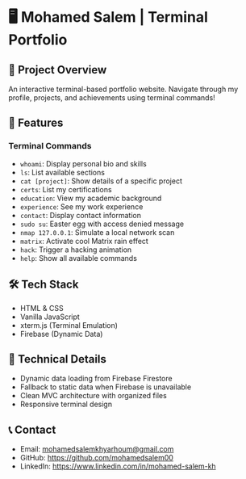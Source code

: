 # 🖥️ Mohamed Salem | Terminal Portfolio

## 🎯 Project Overview
An interactive terminal-based portfolio website. Navigate through my profile, projects, and achievements using terminal commands!

## 🚀 Features

### Terminal Commands
- `whoami`: Display personal bio and skills
- `ls`: List available sections
- `cat [project]`: Show details of a specific project
- `certs`: List my certifications
- `education`: View my academic background
- `experience`: See my work experience
- `contact`: Display contact information
- `sudo su`: Easter egg with access denied message
- `nmap 127.0.0.1`: Simulate a local network scan
- `matrix`: Activate cool Matrix rain effect
- `hack`: Trigger a hacking animation
- `help`: Show all available commands

## 🛠 Tech Stack
- HTML & CSS
- Vanilla JavaScript
- xterm.js (Terminal Emulation)
- Firebase (Dynamic Data)

## 🔧 Technical Details
- Dynamic data loading from Firebase Firestore
- Fallback to static data when Firebase is unavailable
- Clean MVC architecture with organized files
- Responsive terminal design

## 📞 Contact
- Email: mohamedsalemkhyarhoum@gmail.com
- GitHub: https://github.com/mohamedsalem00
- LinkedIn: https://www.linkedin.com/in/mohamed-salem-kh

